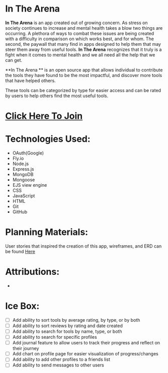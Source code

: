 # **In The Arena**

**In The Arena** is an app created out of growing concern. As stress on society continues to increase and mental health takes a blow two things are occurring. A plethora of ways to combat these issues are being created with a difficulty in comparison on which works best, and for whom. The second, the paywall that many find in apps designed to help them that may steer them away from useful tools. **In The Arena** recognizes that it truly is a fight when it comes to mental health and we all need all the help that we can get. 

**In The Arena ** is an open source app that allows individual to contribute the tools they have found to be the most impactful, and discover more tools that have helped others. 

These tools can be categorized by type for easier access and can be rated by users to help others find the most useful tools.


# **[Click Here To Join](https://in-the-arena.fly.dev/)**


# **Technologies Used:**
* OAuth(Google)
* Fly.io
* Node.js
* Express.js
* MongoDB
* Mongoose
* EJS view engine
* CSS
* JavaScript
* HTML
* Git
* GitHub

# **Planning Materials:**
User stories that inspired the creation of this app, wireframes, and ERD can be found [Here](https://trello.com/b/9mQTebGG/in-the-arena)


# **Attributions:**
- 


# **Ice Box:**
- [ ] Add ability to sort tools by average rating, by type, or by both
- [ ] Add ability to sort reviews by rating and date created
- [ ] Add ability to search for tools by name, type, or both
- [ ] Add ability to search for specific profiles
- [ ] Add journal feature to allow users to track their progress and reflect on their journey
- [ ] Add chart on profile page for easier visualization of progress/changes
- [ ] Add ability to add other profiles to a friends list 
- [ ] Add ability to send messages to other users
